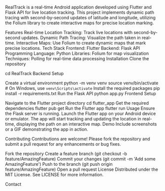 RealTrack is a real-time Android application developed using Flutter and Flask API for live location tracking. This project implements dynamic path tracing with second-by-second updates of latitude and longitude, utilizing the Folium library to create interactive maps for precise location marking.

Features
Real-time Location Tracking: Track live locations with second-by-second updates.
Dynamic Path Tracing: Visualize the path taken in real-time.
Interactive Maps: Use Folium to create dynamic maps that mark precise locations.
Tech Stack
Frontend: Flutter
Backend: Flask API
Programming Language: Python
Libraries: Folium for map visualization
Techniques: Polling for real-time data processing
Installation
Clone the repository

cd RealTrack
Backend Setup

Create a virtual environment
python -m venv venv
source venv/bin/activate  # On Windows, use `venv\Scripts\activate`
Install the required packages
pip install -r requirements.txt
Run the Flask API
python app.py
Frontend Setup

Navigate to the Flutter project directory
cd flutter_app
Get the required dependencies
flutter pub get
Run the Flutter app
flutter run
Usage
Ensure the Flask server is running.
Launch the Flutter app on your Android device or emulator.
The app will start tracking and updating the location in real-time, displaying the path on an interactive map.
Demo
Include screenshots or a GIF demonstrating the app in action.

Contributing
Contributions are welcome! Please fork the repository and submit a pull request for any enhancements or bug fixes.

Fork the repository
Create a feature branch (git checkout -b feature/AmazingFeature)
Commit your changes (git commit -m 'Add some AmazingFeature')
Push to the branch (git push origin feature/AmazingFeature)
Open a pull request
License
Distributed under the MIT License. See LICENSE for more information.

Contact
